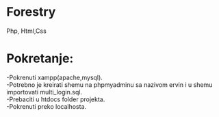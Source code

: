 # Forestry
Php, Html,Css

# Pokretanje:
-Pokrenuti xampp(apache,mysql).  
-Potrebno je kreirati shemu na phpmyadminu sa nazivom ervin i u shemu importovati multi_login.sql.  
-Prebaciti u htdocs folder projekta.  
-Pokrenuti preko localhosta.  